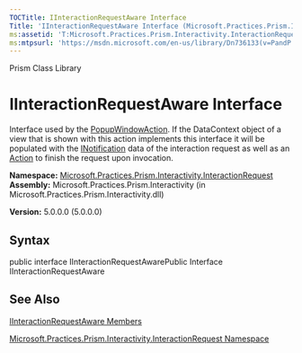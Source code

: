 ```yaml
---
TOCTitle: IInteractionRequestAware Interface
Title: 'IInteractionRequestAware Interface (Microsoft.Practices.Prism.Interactivity.InteractionRequest)'
ms:assetid: 'T:Microsoft.Practices.Prism.Interactivity.InteractionRequest.IInteractionRequestAware'
ms:mtpsurl: 'https://msdn.microsoft.com/en-us/library/Dn736133(v=PandP.50)'
---
```


Prism Class Library

IInteractionRequestAware Interface
==================================

Interface used by the [PopupWindowAction](https://msdn.microsoft.com/library/microsoft.practices.prism.interactivity.popupwindowaction). If the DataContext object of a view that is shown with this action implements this interface it will be populated with the [INotification](https://msdn.microsoft.com/library/microsoft.practices.prism.interactivity.interactionrequest.inotification) data of the interaction request as well as an [Action](http://msdn.microsoft.com/en-us/library/bb534741) to finish the request upon invocation.

**Namespace:** [Microsoft.Practices.Prism.Interactivity.InteractionRequest](https://msdn.microsoft.com/library/microsoft.practices.prism.interactivity.interactionrequest)
**Assembly:** Microsoft.Practices.Prism.Interactivity (in Microsoft.Practices.Prism.Interactivity.dll)

**Version:** 5.0.0.0 (5.0.0.0)

## Syntax


public interface IInteractionRequestAwarePublic Interface IInteractionRequestAware

See Also
--------


[IInteractionRequestAware Members](https://msdn.microsoft.com/allmembers.t:microsoft.practices.prism.interactivity.interactionrequest.iinteractionrequestaware)

[Microsoft.Practices.Prism.Interactivity.InteractionRequest Namespace](https://msdn.microsoft.com/library/microsoft.practices.prism.interactivity.interactionrequest)
